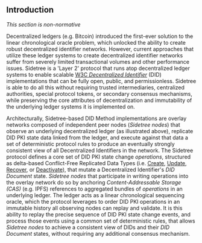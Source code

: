 ## Introduction

_This section is non-normative_

Decentralized ledgers (e.g. Bitcoin) introduced the first-ever solution to the linear chronological oracle problem, which unlocked the ability to create robust decentralized identifier networks. However, current approaches that utilize these ledger systems to create decentralized identifier networks suffer from severely limited transactional volumes and other performance issues. Sidetree is a 'Layer 2' protocol that runs atop decentralized ledger systems to enable scalable [W3C _Decentralized Identifier_](https://w3c.github.io/did-core/) (DID) implementations that can be fully open, public, and permissionless. Sidetree is able to do all this without requiring trusted intermediaries, centralized authorities, special protocol tokens, or secondary consensus mechanisms, while preserving the core attributes of decentralization and immutability of the underlying ledger systems it is implemented on.

Architecturally, Sidetree-based DID Method implementations are overlay networks composed of independent peer nodes (_Sidetree nodes_) that observe an underlying decentralized ledger (as illustrated above), replicate DID PKI state data linked from the ledger, and execute against that data a set of deterministic protocol rules to produce an eventually strongly consistent view of all Decentralized Identifiers in the network. The Sidetree protocol defines a core set of DID PKI state change _operations_, structured as delta-based Conflict-Free Replicated Data Types (i.e. [Create](#create), [Update](#update), [Recover](#recover), or [Deactivate](#deactivate)), that mutate a Decentralized Identifier's _DID Document_ state. _Sidetree nodes_ that participate in writing operations into the overlay network do so by anchoring _Content-Addressable Storage (CAS)_ (e.g. IPFS) references to aggregated bundles of _operations_ in an underlying ledger. The ledger acts as a linear chronological sequencing oracle, which the protocol leverages to order DID PKI operations in an immutable history all observing nodes can replay and validate. It is this ability to replay the precise sequence of DID PKI state change events, and process those events using a common set of deterministic rules, that allows _Sidetree nodes_ to achieve a consistent view of DIDs and their _DID Document_ states, without requiring any additional consensus mechanism.